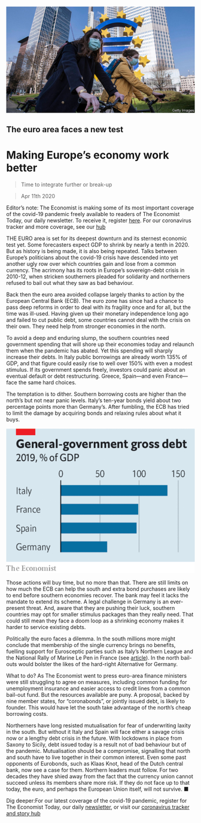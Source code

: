 ![](./images/20200411_LDP502.jpg)

## The euro area faces a new test

# Making Europe’s economy work better

> Time to integrate further or break-up

> Apr 11th 2020

Editor’s note: The Economist is making some of its most important coverage of the covid-19 pandemic freely available to readers of The Economist Today, our daily newsletter. To receive it, register [here](https://www.economist.com//newslettersignup). For our coronavirus tracker and more coverage, see our [hub](https://www.economist.com//coronavirus)

THE EURO area is set for its deepest downturn and its sternest economic test yet. Some forecasters expect GDP to shrink by nearly a tenth in 2020. But as history is being made, it is also being repeated. Talks between Europe’s politicians about the covid-19 crisis have descended into yet another ugly row over which countries gain and lose from a common currency. The acrimony has its roots in Europe’s sovereign-debt crisis in 2010-12, when stricken southerners pleaded for solidarity and northerners refused to bail out what they saw as bad behaviour.

Back then the euro area avoided collapse largely thanks to action by the European Central Bank (ECB). The euro zone has since had a chance to pass deep reforms in order to deal with its fragility once and for all, but the time was ill-used. Having given up their monetary independence long ago and failed to cut public debt, some countries cannot deal with the crisis on their own. They need help from stronger economies in the north.

To avoid a deep and enduring slump, the southern countries need government spending that will shore up their economies today and relaunch them when the pandemic has abated. Yet this spending will sharply increase their debts. In Italy public borrowings are already worth 135% of GDP, and that figure could easily rise to well over 150% with even a modest stimulus. If its government spends freely, investors could panic about an eventual default or debt restructuring. Greece, Spain—and even France—face the same hard choices.

The temptation is to dither. Southern borrowing costs are higher than the north’s but not near panic levels. Italy’s ten-year bonds yield about two percentage points more than Germany’s. After fumbling, the ECB has tried to limit the damage by acquiring bonds and relaxing rules about what it buys.

![](./images/20200411_LDC168.png)

Those actions will buy time, but no more than that. There are still limits on how much the ECB can help the south and extra bond purchases are likely to end before southern economies recover. The bank may feel it lacks the mandate to extend its scheme. A legal challenge in Germany is an ever-present threat. And, aware that they are pushing their luck, southern countries may opt for smaller stimulus packages than they really need. That could still mean they face a doom loop as a shrinking economy makes it harder to service existing debts.

Politically the euro faces a dilemma. In the south millions more might conclude that membership of the single currency brings no benefits, fuelling support for Eurosceptic parties such as Italy’s Northern League and the National Rally of Marine Le Pen in France (see [article](https://www.economist.com//europe/2020/04/09/european-finance-ministers-ponder-coronabonds)). In the north bail-outs would bolster the likes of the hard-right Alternative for Germany.

What to do? As The Economist went to press euro-area finance ministers were still struggling to agree on measures, including common funding for unemployment insurance and easier access to credit lines from a common bail-out fund. But the resources available are puny. A proposal, backed by nine member states, for “coronabonds”, or jointly issued debt, is likely to founder. This would have let the south take advantage of the north’s cheap borrowing costs.

Northerners have long resisted mutualisation for fear of underwriting laxity in the south. But without it Italy and Spain will face either a savage crisis now or a lengthy debt crisis in the future. With lockdowns in place from Saxony to Sicily, debt issued today is a result not of bad behaviour but of the pandemic. Mutualisation should be a compromise, signalling that north and south have to live together in their common interest. Even some past opponents of Eurobonds, such as Klaas Knot, head of the Dutch central bank, now see a case for them. Northern leaders must follow. For two decades they have shied away from the fact that the currency union cannot succeed unless its members share more risk. If they do not face up to that today, the euro, and perhaps the European Union itself, will not survive. ■

Dig deeper:For our latest coverage of the covid-19 pandemic, register for The Economist Today, our daily [newsletter](https://www.economist.com//newslettersignup), or visit our [coronavirus tracker and story hub](https://www.economist.com//coronavirus)